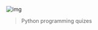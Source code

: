 ![img](https://assets.imaginablefutures.com/media/images/ALX_Logo.max-200x150.png)

> Python programming quizes
